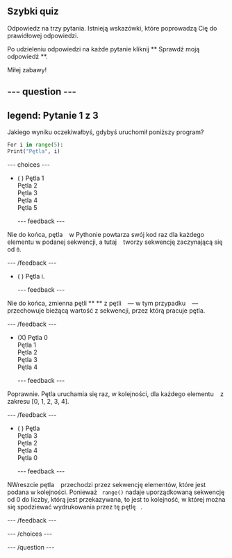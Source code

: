 ## Szybki quiz

Odpowiedz na trzy pytania. Istnieją wskazówki, które poprowadzą Cię do prawidłowej odpowiedzi.

Po udzieleniu odpowiedzi na każde pytanie kliknij ** Sprawdź moją odpowiedź **.

Miłej zabawy!

--- question ---
---
legend: Pytanie 1 z 3
---

Jakiego wyniku oczekiwałbyś, gdybyś uruchomił poniższy program?

```python
For i in range(5):
Print("Pętla", i)
```

--- choices ---

- ( ) Pętla 1 <br> Pętla 2 <br> Pętla 3 <br> Pętla 4 <br> Pętla 5

  --- feedback ---

Nie do końca, pętla ` ` w Pythonie powtarza swój kod raz dla każdego elementu w podanej sekwencji, a tutaj ` ` tworzy sekwencję zaczynającą się od ` 0 `.

  --- /feedback ---

- ( ) Pętla i.

  --- feedback ---

Nie do końca, zmienna pętli ** ** z pętli ` ` — w tym przypadku ` ` — przechowuje bieżącą wartość z sekwencji, przez którą pracuje pętla.

  --- /feedback ---

- (X) Pętla 0 <br> Pętla 1 <br> Pętla 2 <br> Pętla 3 <br> Pętla 4

  --- feedback ---

Poprawnie. Pętla uruchamia się raz, w kolejności, dla każdego elementu ` ` z zakresu [0, 1, 2, 3, 4].

  --- /feedback ---

- ( ) Pętla <br> Pętla 3 <br> Pętla 2 <br> Pętla 4 <br> Pętla 0

  --- feedback ---

NWreszcie pętla ` ` przechodzi przez sekwencję elementów, które jest podana w kolejności. Ponieważ ` range()` nadaje uporządkowaną sekwencję od 0 do liczby, którą jest przekazywana, to jest to kolejność, w której można się spodziewać wydrukowania przez tę pętlę ` `.

  --- /feedback ---

--- /choices ---

--- /question ---
